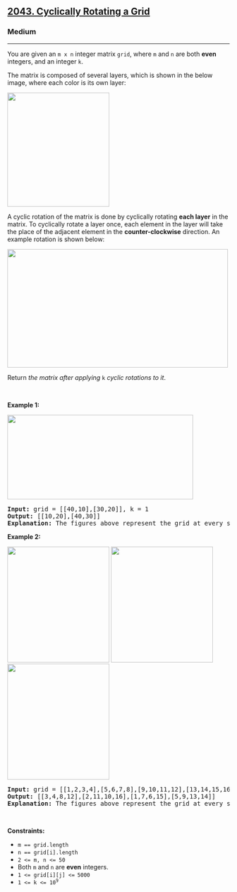 <h2><a href="https://leetcode.com/problems/cyclically-rotating-a-grid">2043. Cyclically Rotating a Grid</a></h2><h3>Medium</h3><hr><p>You are given an <code>m x n</code> integer matrix <code>grid</code>​​​, where <code>m</code> and <code>n</code> are both <strong>even</strong> integers, and an integer <code>k</code>.</p>

<p>The matrix is composed of several layers, which is shown in the below image, where each color is its own layer:</p>

<p><img alt="" src="https://assets.leetcode.com/uploads/2021/06/10/ringofgrid.png" style="width: 231px; height: 258px;" /></p>

<p>A cyclic rotation of the matrix is done by cyclically rotating <strong>each layer</strong> in the matrix. To cyclically rotate a layer once, each element in the layer will take the place of the adjacent element in the <strong>counter-clockwise</strong> direction. An example rotation is shown below:</p>
<img alt="" src="https://assets.leetcode.com/uploads/2021/06/22/explanation_grid.jpg" style="width: 500px; height: 268px;" />
<p>Return <em>the matrix after applying </em><code>k</code> <em>cyclic rotations to it</em>.</p>

<p>&nbsp;</p>
<p><strong class="example">Example 1:</strong></p>
<img alt="" src="https://assets.leetcode.com/uploads/2021/06/19/rod2.png" style="width: 421px; height: 191px;" />
<pre>
<strong>Input:</strong> grid = [[40,10],[30,20]], k = 1
<strong>Output:</strong> [[10,20],[40,30]]
<strong>Explanation:</strong> The figures above represent the grid at every state.
</pre>

<p><strong class="example">Example 2:</strong></p>
<strong><img alt="" src="https://assets.leetcode.com/uploads/2021/06/10/ringofgrid5.png" style="width: 231px; height: 262px;" /></strong> <strong><img alt="" src="https://assets.leetcode.com/uploads/2021/06/10/ringofgrid6.png" style="width: 231px; height: 262px;" /></strong> <strong><img alt="" src="https://assets.leetcode.com/uploads/2021/06/10/ringofgrid7.png" style="width: 231px; height: 262px;" /></strong>

<pre>
<strong>Input:</strong> grid = [[1,2,3,4],[5,6,7,8],[9,10,11,12],[13,14,15,16]], k = 2
<strong>Output:</strong> [[3,4,8,12],[2,11,10,16],[1,7,6,15],[5,9,13,14]]
<strong>Explanation:</strong> The figures above represent the grid at every state.
</pre>

<p>&nbsp;</p>
<p><strong>Constraints:</strong></p>

<ul>
	<li><code>m == grid.length</code></li>
	<li><code>n == grid[i].length</code></li>
	<li><code>2 &lt;= m, n &lt;= 50</code></li>
	<li>Both <code>m</code> and <code>n</code> are <strong>even</strong> integers.</li>
	<li><code>1 &lt;= grid[i][j] &lt;=<sup> </sup>5000</code></li>
	<li><code>1 &lt;= k &lt;= 10<sup>9</sup></code></li>
</ul>